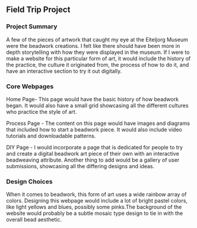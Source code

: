 ## Field Trip Project

### Project Summary

A few of the pieces of artwork that caught my eye at the Eiteljorg Museum were the beadwork creations. I felt like there should have been more in depth storytelling with how they were displayed in the museum. If I were to make a website for this particular form of art, it would include the history of the practice, the culture it originated from, the process of how to do it, and have an interactive section to try it out digitally.

### Core Webpages

Home Page- This page would have the basic history of how beadwork began. It would also have a small grid showcasing all the different cultures who practice the style of art.

Process Page - The content on this page would have images and diagrams that included how to start a beadwork piece. It would also include video tutorials and downloadable patterns.

DIY Page - I would incorporate a page that is dedicated for people to try and create a digital beadwork art piece of their own with an interactive beadweaving attribute. Another thing to add would be a gallery of user submissions, showcasing all the differing designs and ideas.

### Design Choices

When it comes to beadwork, this form of art uses a wide rainbow array of colors. Designing this webpage would include a lot of bright pastel colors, like light yellows and blues, possibly some pinks.The background of the website would probably be a subtle mosaic type design to tie in with the overall bead aesthetic.
